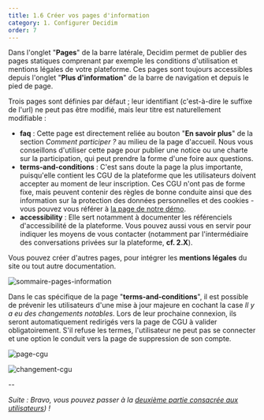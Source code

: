 ```yaml
---
title: 1.6 Créer vos pages d'information 
category: 1. Configurer Decidim
order: 7
---
```

Dans l'onglet "**Pages**" de la barre latérale, Decidim permet de publier des pages statiques comprenant par exemple les conditions d'utilisation et mentions légales de votre plateforme. Ces pages sont toujours accessibles depuis l'onglet "**Plus d'information**" de la barre de navigation et depuis le pied de page. 

Trois pages sont définies par défaut ; leur identifiant (c'est-à-dire le suffixe de l'url) ne peut pas être modifié, mais leur titre est naturellement modifiable : 
* **faq** : Cette page est directement reliée au bouton "**En savoir plus**" de la section *Comment participer ?* au milieu de la page d'accueil. Nous vous conseillons d'utiliser cette page pour publier une notice ou une charte sur la participation, qui peut prendre la forme d'une foire aux questions.
* **terms-and-conditions** : C'est sans doute la page la plus importante, puisqu'elle contient les CGU de la plateforme que les utilisateurs doivent accepter au moment de leur inscription. Ces CGU n'ont pas de forme fixe, mais peuvent contenir des règles de bonne conduite ainsi que des information sur la protection des données personnelles et des cookies - vous pouvez vous référer à [la page de notre démo](https://demo.decidim.opensourcepolitics.eu/pages/terms-and-conditions). 
* **accessibility** : Elle sert notamment à documenter les référenciels d'accessibilité de la plateforme. Vous pouvez aussi vous en servir pour indiquer les moyens de vous contacter (notamment par l'intermédiaire des conversations privées sur la plateforme, **cf. 2.X**). 

Vous pouvez créer d'autres pages, pour intégrer les **mentions légales** du site ou tout autre documentation.

![sommaire-pages-information]({{site.baseurl}}/uploads/1-6-1-sommaire-pages.png)

Dans le cas spécifique de la page "**terms-and-conditions**", il est possible de prévenir les utilisateurs d'une mise à jour majeure en cochant la case *Il y a eu des changements notables*. Lors de leur prochaine connexion, ils seront automatiquement redirigés vers la page de CGU à valider obligatoirement. S'il refuse les termes, l'utilisateur ne peut pas se connecter et une option le conduit vers la page de suppression de son compte. 

![page-cgu]({{site.baseurl}}/uploads/1-6-2-page-terms-and-conditions.png)

![changement-cgu]({{site.baseurl}}/uploads/1-6-3-changement-cgu.png)

-- 

*Suite : Bravo, vous pouvez passer à la [deuxième partie consacrée aux utilisateurs]({{site.baseurl}}/utilisateurs/index/)) !*